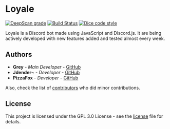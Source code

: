 # Loyale

[![DeepScan grade](https://deepscan.io/api/teams/3387/projects/5027/branches/39181/badge/grade.svg)](https://deepscan.io/dashboard#view=project&tid=3387&pid=5027&bid=39181)
[![Build Status](https://travis-ci.org/Chronomly/LoyaleRadio.svg?branch=master)](https://travis-ci.org/Chronomly/LoyaleRadio)
[![Dice code style](https://img.shields.io/badge/style-dice-%234caf50.svg)](https://github.com/dice-discord/eslint-config)

Loyale is a Discord bot made using JavaScript and Discord.js. It are being actively developed with new features added and tested almost every week.

<!--Not actually for Represent [![Discord](https://discordapp.com/api/guilds/476150997488500747/embed.png)](https://discord.gg/SFytdyB) -->

## Authors

* **Grey** - *Main Developer* - [GitHub](https://github.com/chronomly)
* **Jdender~** - *Developer* - [GitHub](https://github.com/jdenderplays)
* **PizzaFox** - *Developer* - [GitHub](https://github.com/PizzaFox)

Also, check the list of [contributors](https://github.com/Chronomly/LoyaleRadio/contributors) who did minor contributions.

## License

This project is licensed under the GPL 3.0 License - see the [license](https://github.com/Chronomly/LoyaleRadio) file for details.
